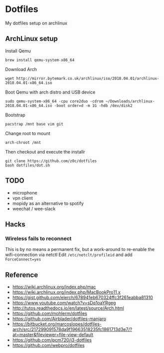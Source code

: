 # Dotfiles

My dotfiles setup on archlinux

## ArchLinux setup

Install Qemu
```
brew install qemu-system-x86_64
```

Download Arch
```
wget http://mirror.bytemark.co.uk/archlinux/iso/2018.04.01/archlinux-2018.04.01-x86_64.iso
```

Boot Qemu with arch distro and USB device
```
sudo qemu-system-x86_64 -cpu core2duo -cdrom ~/Downloads/archlinux-2018.04.01-x86_64.iso -boot order=d -m 1G -hdb /dev/disk2
```

Bootstrap
```
pacstrap /mnt base vim git
```

Change root to mount
```
arch-chroot /mnt
```

Then checkout and execute the installr
```
git clone https://github.com/z0c/dotfiles
bash dotfiles/dot.sh
```

## TODO
* microphone
* vpn client
* mopidy as an alternative to spotify
* weechat / wee-slack

## Hacks

### Wireless fails to reconnect

This is by no means a permanent fix, but a work-around to re-enable the wifi-connection via netctl
Edit `/etc/netclt/profileid` and add `ForceConnect=yes`

## Reference

* https://wiki.archlinux.org/index.php/mac
* https://wiki.archlinux.org/index.php/MacBookPro11,x
* https://gist.github.com/elerch/678941eb670324ffc3f261eabba81310
* https://www.youtube.com/watch?v=sDq1oaYRgeg
* http://tutos.readthedocs.io/en/latest/source/Arch.html
* https://github.com/mohlerm/dotfiles
* https://github.com/Airblader/dotfiles-manjaro
* https://bitbucket.org/marcoslopes/dotfiles-arch/src/217299091578da9f19663518235fc1861713d3e7/?at=master&fileviewer=file-view-default
* https://github.com/pcm720/i3-dotfiles
* https://github.com/webpro/dotfiles

